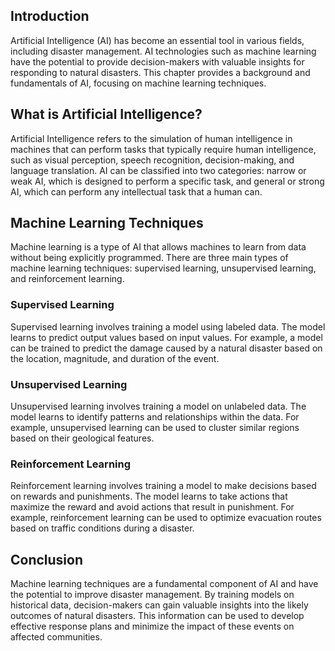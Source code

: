 
Introduction
------------

Artificial Intelligence (AI) has become an essential tool in various fields, including disaster management. AI technologies such as machine learning have the potential to provide decision-makers with valuable insights for responding to natural disasters. This chapter provides a background and fundamentals of AI, focusing on machine learning techniques.

What is Artificial Intelligence?
--------------------------------

Artificial Intelligence refers to the simulation of human intelligence in machines that can perform tasks that typically require human intelligence, such as visual perception, speech recognition, decision-making, and language translation. AI can be classified into two categories: narrow or weak AI, which is designed to perform a specific task, and general or strong AI, which can perform any intellectual task that a human can.

Machine Learning Techniques
---------------------------

Machine learning is a type of AI that allows machines to learn from data without being explicitly programmed. There are three main types of machine learning techniques: supervised learning, unsupervised learning, and reinforcement learning.

### Supervised Learning

Supervised learning involves training a model using labeled data. The model learns to predict output values based on input values. For example, a model can be trained to predict the damage caused by a natural disaster based on the location, magnitude, and duration of the event.

### Unsupervised Learning

Unsupervised learning involves training a model on unlabeled data. The model learns to identify patterns and relationships within the data. For example, unsupervised learning can be used to cluster similar regions based on their geological features.

### Reinforcement Learning

Reinforcement learning involves training a model to make decisions based on rewards and punishments. The model learns to take actions that maximize the reward and avoid actions that result in punishment. For example, reinforcement learning can be used to optimize evacuation routes based on traffic conditions during a disaster.

Conclusion
----------

Machine learning techniques are a fundamental component of AI and have the potential to improve disaster management. By training models on historical data, decision-makers can gain valuable insights into the likely outcomes of natural disasters. This information can be used to develop effective response plans and minimize the impact of these events on affected communities.
